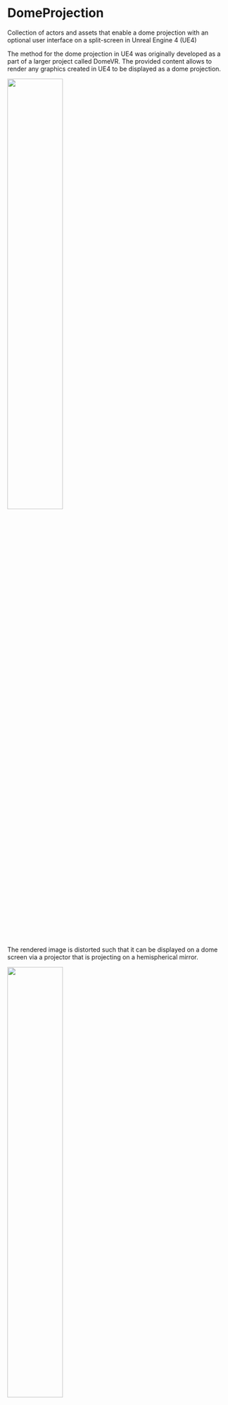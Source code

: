 # DomeProjection
Collection of actors and assets that enable a dome projection with an optional user interface on a split-screen in Unreal Engine 4 (UE4)

The method for the dome projection in UE4 was originally developed as a part of a larger project called DomeVR. The provided content allows to render any graphics created in UE4 to be displayed as a dome projection. 

<img src="https://user-images.githubusercontent.com/89643686/156999909-2f752051-adb0-42ed-b5a6-34ff104d7764.png" width=50% height=50%>

The rendered image is distorted such that it can be displayed on a dome screen via a projector that is projecting on a hemispherical mirror.

<img src="https://user-images.githubusercontent.com/89643686/156337394-db0663fe-2118-4e0e-a954-24ddfe37ab63.jpg" width=50% height=50%>

While the dome projection was originally implemented using a streamed level for the rendering pipeline, here it is completely integrated in a Character blueprint. This allows for much easier use in arbitrary UE4 projects. All it takes to activate the dome projection is to use the _DomeBaseCharacter_ (or any derived character class) as the players pawn. The dome projection is completely implemented inside the blueprint code of the _DomeBaseCharacter_ and the referenced render targets and materials. Therefore, it is content only and should at least be usable in all UE4 versions >=4.24. 

The method used for implementing the dome projection and necessary meshes for distorting the images for the projection is based on a similar method introduced by Paul Bourke for Unity: http://paulbourke.net/dome/UnityiDome/

Here the five camera method for generating a fisheye projection with a wider FOV (up to 240 degree) was used: http://paulbourke.net/dome/unity3d/

The final distortion of the fisheye projection is specific to the setup and needs to be calibrated by exchanging the used mesh with a calibrated mesh that can be generated using Paul Bourke's Meshmapper application: http://paulbourke.net/dome/meshmapper/

# How to use

1. Copy the content to the root of your projects content folder. 
2. Open your project. 
3. Use the DomeBaseCharacter (or any derived Character class) as Default Pawn in your GameMode.
4. Run your game

Following input actions already exist in the DomeBaseCharacter and can be set for basic movement capabilites in the DefaultInput.ini as follows

```+AxisMappings=(AxisName="MoveForward",Scale=1.000000,Key=W)
+AxisMappings=(AxisName="MoveForward",Scale=-1.000000,Key=S)
+AxisMappings=(AxisName="MoveRight",Scale=-1.000000,Key=A)
+AxisMappings=(AxisName="MoveRight",Scale=1.000000,Key=D)
+AxisMappings=(AxisName="Turn",Scale=1.000000,Key=Right)
+AxisMappings=(AxisName="Turn",Scale=-1.000000,Key=Left)
```
# User Interface

In addition to the dome projection, this package also offers the possibility to display a user interface (UI) on one screen of a split-screen. To make use of the UI capabilities following steps need to be taken: 
1. Set bLoadWithoutUI Variable in the _DomeBaseCharacter_ to false. 
2. Set the provided _DomeBasePlayerController_ (or any derived class) as the Player Controller Class in the Game Mode
3. Activate Use Splitscreen and set it to vertical in the Project Settings. 
4. Set a class reference to a specific UI widget in the Menu variable of _DomeBaseCharacter_.

Standardly, there is already a UI widget provided, which shows the different rendering steps and allows one to change the camera and graphics settings. 
![2022-03-03_14h14_28](https://user-images.githubusercontent.com/89643686/156571940-05d045d4-a903-4964-9d5a-ccbd12cd22a4.png)

Furthermore, a calibration image can be displayed in different orientations and calibrated meshes for the dome projection can be conveniently exchanged by a drop-down menu under Warp Mesh Settings. The drop-down menu scans all meshes in _Content/DomeProjection/Meshes/MirrorDistortion_ that contain the substring "warp". 

# Rendering Methods

There are two different but similar rendering methods provided. One method called Static Rendering uses premade assets for the render targets and materials and is thus limited to the fixed resolution set in the render target assets. It is activated by setting _bStaticRendering_ in _DomeBaseCharacter_ to true or pressing the Static Rendering button in the provided UI. The other rendering method uses dynamically created render targets and materials, which allows one to set the resolution of the render targets at run-time. It can analogously be activated by setting _bStaticRendering_ to false or pressing the Dynamic Rendering button in the UI where also different resolutions can be tested at run-time. 

# Standard Settings

In addition to the already mentioned settings, other settings for the graphics, inputs and players can be set via different variables in the _DomeBaseCharacter_.

## Graphics Settings

Different settings for the displayed graphics can be defined by the variables in the Graphics Settings category. Here, the used window mode (WindowMode), screen resolution (_ScreenResolution_), V-sync (_VSync_) and frame-rate limit (_FramerateLimit_) can be set. Besides that, standard values for the resolution of the render targets of the already explained dynamic rendering method can be set (_FisheyeResolution_, _CaptureResolution_), and there are options for loading the simulation with or without the UI (_bLoadWithoutUI_) and for switching the side of the screen the UI is displayed on (_bSwitchSplitscreens_).

## Input Settings

There are also settings to modify the impact of the preconfigured input events for controlling the character. The _BaseTurnRate_ sets the speed of rotating the character around its yaw-axis. The variables ending in _*Fraction_ control the scale of the respective axes which enables one to change such settings at run-time and not only statically in the input settings within the Project Settings. The _SkipInputValue_ variable is used in situations in which the used controller is not always perfectly at 0 when idle. If selected, the input values that are smaller than the set value are disregarded.

## Player Settings

The player settings define the dimensions of the player. The _PlayerHeight_ defines the height of the character and the _PlayerRadius_ defines the circumference of the character. The _CameraHeight_ defines basically the height of the eyes of the character but is naturally limited by the _PlayerHeight_. The _CameraRotation_ determines the rotation of the camera on the pitch-axis. 

# Global settings

All of the aforementioned settings can easily be changed by the variables in the _DomeBaseCharacter_. However, changes during run-time are lost when the level is changed and the character is reinitialized. This might be undesirable in some situations. To tackle this problem, there is also an interface provided which can be implemented by a custom GameInstance class. Thus variable values can be saved there globally during run-time and are preserved between level changes. If a Game Instance that implements the _IDomeGameInstance_ interface is set in the GameInstance variable of the DomeBaseCharacter, it pulls the respective settings via the interface functions of the set Game Instance instead of its own variables. 

# Drawbacks

- Occlusion culling can lead to flickering issues at walls and should ideally be turned off.
- In total 7 rendering steps lead to a high demand on GPU resources.
- Higher input lag due to several consecutive rendering steps (Fisheye->Dome->Screen).
